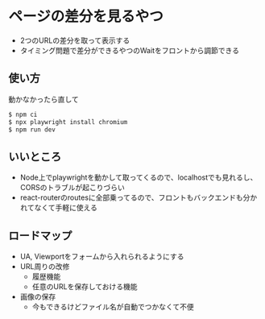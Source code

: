 # ページの差分を見るやつ
- 2つのURLの差分を取って表示する
- タイミング問題で差分ができるやつのWaitをフロントから調節できる

## 使い方
動かなかったら直して

```bash
$ npm ci
$ npx playwright install chromium
$ npm run dev
```

## いいところ
- Node上でplaywrightを動かして取ってくるので、localhostでも見れるし、CORSのトラブルが起こりづらい
- react-routerのroutesに全部乗ってるので、フロントもバックエンドも分かれてなくて手軽に使える

## ロードマップ
- UA, Viewportをフォームから入れられるようにする
- URL周りの改修
  - 履歴機能
  - 任意のURLを保存しておける機能
- 画像の保存
  - 今もできるけどファイル名が自動でつかなくて不便
